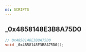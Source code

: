 ```yaml
---
ns: SCRIPTS
---
```

## _0x4858148E3B8A75D0

```c
// 0x4858148E3B8A75D0
void _0x4858148E3B8A75D0();
```

